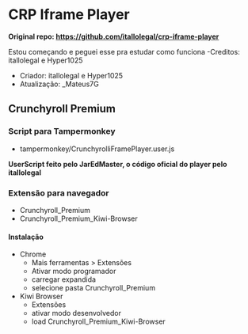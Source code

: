 # CRP Iframe Player
**Original repo: https://github.com/itallolegal/crp-iframe-player**

Estou começando e peguei esse pra estudar como funciona
-Creditos: itallolegal e Hyper1025
- Criador: itallolegal e Hyper1025
- Atualização: _Mateus7G

## Crunchyroll Premium
### Script para Tampermonkey 
- tampermonkey/CrunchyrolliFramePlayer.user.js

**UserScript feito pelo JarEdMaster, o código oficial do player pelo itallolegal**

### Extensão para navegador
- Crunchyroll_Premium
- Crunchyroll_Premium_Kiwi-Browser

#### Instalação
- Chrome
    - Mais ferramentas > Extensões
    - Ativar modo programador
    - carregar expandida
    - selecione pasta Crunchyroll_Premium
- Kiwi Browser
    - Extensões
    - ativar modo desenvolvedor
    - load Crunchyroll_Premium_Kiwi-Browser
